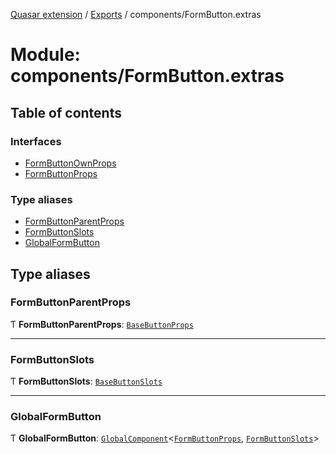 [Quasar extension](../index.md) / [Exports](../modules.md) / components/FormButton.extras

# Module: components/FormButton.extras

## Table of contents

### Interfaces

- [FormButtonOwnProps](../interfaces/components_FormButton_extras.FormButtonOwnProps.md)
- [FormButtonProps](../interfaces/components_FormButton_extras.FormButtonProps.md)

### Type aliases

- [FormButtonParentProps](components_FormButton_extras.md#formbuttonparentprops)
- [FormButtonSlots](components_FormButton_extras.md#formbuttonslots)
- [GlobalFormButton](components_FormButton_extras.md#globalformbutton)

## Type aliases

### FormButtonParentProps

Ƭ **FormButtonParentProps**: [`BaseButtonProps`](../interfaces/components_BaseButton_extras.BaseButtonProps.md)

___

### FormButtonSlots

Ƭ **FormButtonSlots**: [`BaseButtonSlots`](components_BaseButton_extras.md#basebuttonslots)

___

### GlobalFormButton

Ƭ **GlobalFormButton**: [`GlobalComponent`](../interfaces/components_api.GlobalComponent.md)<[`FormButtonProps`](../interfaces/components_FormButton_extras.FormButtonProps.md), [`FormButtonSlots`](components_FormButton_extras.md#formbuttonslots)\>
